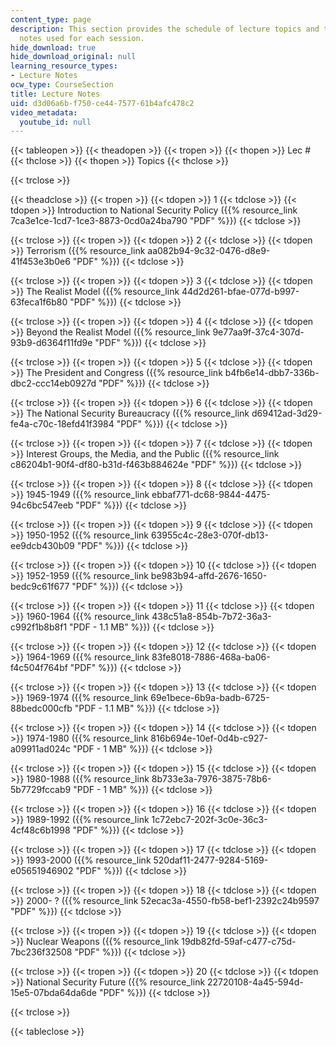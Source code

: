 ```yaml
---
content_type: page
description: This section provides the schedule of lecture topics and the lecture
  notes used for each session.
hide_download: true
hide_download_original: null
learning_resource_types:
- Lecture Notes
ocw_type: CourseSection
title: Lecture Notes
uid: d3d06a6b-f750-ce44-7577-61b4afc478c2
video_metadata:
  youtube_id: null
---
```


{{< tableopen >}}
{{< theadopen >}}
{{< tropen >}}
{{< thopen >}}
Lec #
{{< thclose >}}
{{< thopen >}}
Topics
{{< thclose >}}

{{< trclose >}}

{{< theadclose >}}
{{< tropen >}}
{{< tdopen >}}
1
{{< tdclose >}}
{{< tdopen >}}
Introduction to National Security Policy ({{% resource_link 7ca3e1ce-1cd7-1ce3-8873-0cd0a24ba790 "PDF" %}})
{{< tdclose >}}

{{< trclose >}}
{{< tropen >}}
{{< tdopen >}}
2
{{< tdclose >}}
{{< tdopen >}}
Terrorism ({{% resource_link aa082b94-9c32-0476-d8e9-41f453e3b0e6 "PDF" %}})
{{< tdclose >}}

{{< trclose >}}
{{< tropen >}}
{{< tdopen >}}
3
{{< tdclose >}}
{{< tdopen >}}
The Realist Model ({{% resource_link 44d2d261-bfae-077d-b997-63feca1f6b80 "PDF" %}})
{{< tdclose >}}

{{< trclose >}}
{{< tropen >}}
{{< tdopen >}}
4
{{< tdclose >}}
{{< tdopen >}}
Beyond the Realist Model ({{% resource_link 9e77aa9f-37c4-307d-93b9-d6364f11fd9e "PDF" %}})
{{< tdclose >}}

{{< trclose >}}
{{< tropen >}}
{{< tdopen >}}
5
{{< tdclose >}}
{{< tdopen >}}
The President and Congress ({{% resource_link b4fb6e14-dbb7-336b-dbc2-ccc14eb0927d "PDF" %}})
{{< tdclose >}}

{{< trclose >}}
{{< tropen >}}
{{< tdopen >}}
6
{{< tdclose >}}
{{< tdopen >}}
The National Security Bureaucracy ({{% resource_link d69412ad-3d29-fe4a-c70c-18efd41f3984 "PDF" %}})
{{< tdclose >}}

{{< trclose >}}
{{< tropen >}}
{{< tdopen >}}
7
{{< tdclose >}}
{{< tdopen >}}
Interest Groups, the Media, and the Public ({{% resource_link c86204b1-90f4-df80-b31d-f463b884624e "PDF" %}})
{{< tdclose >}}

{{< trclose >}}
{{< tropen >}}
{{< tdopen >}}
8
{{< tdclose >}}
{{< tdopen >}}
1945-1949 ({{% resource_link ebbaf771-dc68-9844-4475-94c6bc547eeb "PDF" %}})
{{< tdclose >}}

{{< trclose >}}
{{< tropen >}}
{{< tdopen >}}
9
{{< tdclose >}}
{{< tdopen >}}
1950-1952 ({{% resource_link 63955c4c-28e3-070f-db13-ee9dcb430b09 "PDF" %}})
{{< tdclose >}}

{{< trclose >}}
{{< tropen >}}
{{< tdopen >}}
10
{{< tdclose >}}
{{< tdopen >}}
1952-1959 ({{% resource_link be983b94-affd-2676-1650-bedc9c61f677 "PDF" %}})
{{< tdclose >}}

{{< trclose >}}
{{< tropen >}}
{{< tdopen >}}
11
{{< tdclose >}}
{{< tdopen >}}
1960-1964 ({{% resource_link 438c51a8-854b-7b72-36a3-c992f1b8b8f1 "PDF - 1.1 MB" %}})
{{< tdclose >}}

{{< trclose >}}
{{< tropen >}}
{{< tdopen >}}
12
{{< tdclose >}}
{{< tdopen >}}
1964-1969 ({{% resource_link 83fe8018-7886-468a-ba06-f4c504f764bf "PDF" %}})
{{< tdclose >}}

{{< trclose >}}
{{< tropen >}}
{{< tdopen >}}
13
{{< tdclose >}}
{{< tdopen >}}
1969-1974 ({{% resource_link 69e1bece-6b9a-badb-6725-88bedc000cfb "PDF - 1.1 MB" %}})
{{< tdclose >}}

{{< trclose >}}
{{< tropen >}}
{{< tdopen >}}
14
{{< tdclose >}}
{{< tdopen >}}
1974-1980 ({{% resource_link 816b694e-10ef-0d4b-c927-a09911ad024c "PDF - 1 MB" %}})
{{< tdclose >}}

{{< trclose >}}
{{< tropen >}}
{{< tdopen >}}
15
{{< tdclose >}}
{{< tdopen >}}
1980-1988 ({{% resource_link 8b733e3a-7976-3875-78b6-5b7729fccab9 "PDF - 1 MB" %}})
{{< tdclose >}}

{{< trclose >}}
{{< tropen >}}
{{< tdopen >}}
16
{{< tdclose >}}
{{< tdopen >}}
1989-1992 ({{% resource_link 1c72ebc7-202f-3c0e-36c3-4cf48c6b1998 "PDF" %}})
{{< tdclose >}}

{{< trclose >}}
{{< tropen >}}
{{< tdopen >}}
17
{{< tdclose >}}
{{< tdopen >}}
1993-2000 ({{% resource_link 520daf11-2477-9284-5169-e05651946902 "PDF" %}})
{{< tdclose >}}

{{< trclose >}}
{{< tropen >}}
{{< tdopen >}}
18
{{< tdclose >}}
{{< tdopen >}}
2000- ? ({{% resource_link 52ecac3a-4550-fb58-bef1-2392c24b9597 "PDF" %}})
{{< tdclose >}}

{{< trclose >}}
{{< tropen >}}
{{< tdopen >}}
19
{{< tdclose >}}
{{< tdopen >}}
Nuclear Weapons ({{% resource_link 19db82fd-59af-c477-c75d-7bc236f32508 "PDF" %}})
{{< tdclose >}}

{{< trclose >}}
{{< tropen >}}
{{< tdopen >}}
20
{{< tdclose >}}
{{< tdopen >}}
National Security Future ({{% resource_link 22720108-4a45-594d-15e5-07bda64da6de "PDF" %}})
{{< tdclose >}}

{{< trclose >}}

{{< tableclose >}}